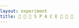 ```yaml
---
layout: experiment
title: 📐 📐 📐 S P A C E 📐 📐 📐
---
```


<style>
	body {
	  margin: 0;
	  padding: 0;
	}
	
	.container {
		padding: 0;
	}
	
	#space {
	  position: fixed;
	  touch-action: none;
	}
</style>

<script src="https://cdnjs.cloudflare.com/ajax/libs/three.js/88/three.min.js"></script>

<script>	
	let container;
	let camera, scene, renderer;
	let uniforms;
	
	let loader=new THREE.TextureLoader();
	let texture;
	loader.setCrossOrigin("anonymous");
	loader.load(
	  'https://www.straight.com/files/v3/styles/gs_large/public/images/17/03/chrishadfield_170314.jpg',
	  function do_something_with_texture(tex) {
	    texture = tex;
	    texture.wrapS = THREE.RepeatWrapping;
	    texture.wrapT = THREE.RepeatWrapping;
	    texture.minFilter = THREE.LinearFilter;
	    init();
	    animate();
	  }
	);
	
	function init() {
	  container = document.getElementById( 'space' );
	
	  camera = new THREE.Camera();
	  camera.position.z = 1;
	
	  scene = new THREE.Scene();
	
	  var geometry = new THREE.PlaneBufferGeometry( 2, 2 );
	
	  uniforms = {
	    u_time: { type: "f", value: 1.0 },
	    u_resolution: { type: "v2", value: new THREE.Vector2() },
	    u_noise: { type: "t", value: texture },
	    u_mouse: { type: "v2", value: new THREE.Vector2() }
	  };
	
	  var material = new THREE.ShaderMaterial( {
	    uniforms: uniforms,
	    vertexShader: document.getElementById( 'vertexShader' ).textContent,
	    fragmentShader: document.getElementById( 'fragmentShader' ).textContent
	  } );
	  material.extensions.derivatives = true;
	
	  var mesh = new THREE.Mesh( geometry, material );
	  scene.add( mesh );
	
	  renderer = new THREE.WebGLRenderer();
	  renderer.setPixelRatio( 1 );
	
	  container.appendChild( renderer.domElement );
	
	  onWindowResize();
	  window.addEventListener( 'resize', onWindowResize, false );
	
	  document.addEventListener('pointermove', (e)=> {
	    let ratio = window.innerHeight / window.innerWidth;
	    uniforms.u_mouse.value.x = (e.pageX - window.innerWidth / 2) / window.innerWidth / ratio;
	    uniforms.u_mouse.value.y = (e.pageY - window.innerHeight / 2) / window.innerHeight * -1;
	    
	    e.preventDefault();
	  });
	}
	
	function onWindowResize( event ) {
	  renderer.setSize( window.innerWidth, window.innerHeight );
	  uniforms.u_resolution.value.x = renderer.domElement.width;
	  uniforms.u_resolution.value.y = renderer.domElement.height;
	}
	
	function animate(delta) {
	  requestAnimationFrame( animate );
	  render(delta);
	}
	
	function render(delta) {
	  uniforms.u_time.value = 1.2 + delta * 0.0003;
	  renderer.render( scene, camera );
	}
</script>

<script id="vertexShader" type="x-shader/x-vertex">
    void main() {
        gl_Position = vec4( position, 1.0 );
    }
</script>
<script id="fragmentShader" type="x-shader/x-fragment">
    uniform vec2 u_resolution;
    uniform float u_time;
    uniform vec2 u_mouse;
  
    #define PI 3.14159265359
    #define TAU 6.28318530718
  
    const int octaves = 2;
    const float seed = 43758.5453123;
    const float seed2 = 73156.8473192;
    // Epsilon value
    const float eps = 0.005;
  
    const vec3 ambientLight = 0.99 * vec3(1.0, 1.0, 1.0);
    const vec3 light1Pos = vec3(10., 5.0, -25.0);
    const vec3 light1Intensity = vec3(0.35);
    const vec3 light2Pos = vec3(-20., -25.0, 85.0);
    const vec3 light2Intensity = vec3(0.2);
  
    // movement variables
    vec3 movement = vec3(.0);

    // Gloable variables for the raymarching algorithm.
    const int maxIterations = 256;
    const int maxIterationsShad = 16;
    const float stepScale = .7;
    const float stopThreshold = 0.001;
  
  vec3 camera_position;
  
  
  mat4 rotationMatrix(vec3 axis, float angle)
  {
      axis = normalize(axis);
      float s = sin(angle);
      float c = cos(angle);
      float oc = 1.0 - c;

      return mat4(oc * axis.x * axis.x + c,           oc * axis.x * axis.y - axis.z * s,  oc * axis.z * axis.x + axis.y * s,  0.0,
                  oc * axis.x * axis.y + axis.z * s,  oc * axis.y * axis.y + c,           oc * axis.y * axis.z - axis.x * s,  0.0,
                  oc * axis.z * axis.x - axis.y * s,  oc * axis.y * axis.z + axis.x * s,  oc * axis.z * axis.z + c,           0.0,
                  0.0,                                0.0,                                0.0,                                1.0);
  }
  
  
  float length2( vec2 p )
  {
    return sqrt( p.x*p.x + p.y*p.y );
  }

  float length6( vec2 p )
  {
    p = p*p*p; p = p*p;
    return pow( p.x + p.y, 1.0/6.0 );
  }

  float length8( vec2 p )
  {
    p = p*p; p = p*p; p = p*p;
    return pow( p.x + p.y, 1.0/8.0 );
  }
  
  // smooth min
  // reference: http://iquilezles.org/www/articles/smin/smin.htm
  float smin(float a, float b, float k) {
      float res = exp(-k*a) + exp(-k*b);
      return -log(res)/k;
  }
  
  vec3 random3( vec3 p ) {
      return fract(sin(vec3(dot(p,vec3(127.1,311.7,319.8)),dot(p,vec3(269.5,183.3, 415.2)),dot(p,vec3(362.9,201.5,134.7))))*43758.5453);
  }
  vec2 random2( vec2 p ) {
      return fract(sin(vec2(dot(p,vec2(127.1,311.7)),dot(p,vec2(269.5,183.3))))*43758.5453);
  }
  
  // The world!
  float world_sdf(in vec3 p) {
    float world = 10.;
    
    p -= 1.;
    
    p = mod(p, 2.0) - 1.;
    
    float xyplane = length(p.xy) - .1;
    float xzplane = length(p.xz) - .1;
    float zyplane = length(p.zy) - .1;
    
    // Number of sides of your shape
    int N = 3;

    // Angle and radius from the current pixel
    float a = atan(p.x,p.y)+PI;
    float b = atan(p.z,p.y)+PI;
    float r = TAU/float(N);

    // Shaping function that modulate the distance
    float d = cos(floor(.5+a/r)*r-a)*length(p.xy);
    
    vec2 comp = vec2(d-(sin(u_time) * .2 + .2), p.z);
    
    return length(comp) - .05;
    
//     vec3 grid = floor(p);
//     vec2 rand = random2(grid.xy);
    
//     p = mod(p, 2.0) - 1.;
    
//     world = sdSphere(p, .5);
    
    return world;
  }
  
  // Fuck yeah, normals!
  vec3 calculate_normal(in vec3 p)
  {
    const vec3 small_step = vec3(0.0001, 0.0, 0.0);
    
    float gradient_x = world_sdf(vec3(p.x + eps, p.y, p.z)) - world_sdf(vec3(p.x - eps, p.y, p.z));
    float gradient_y = world_sdf(vec3(p.x, p.y + eps, p.z)) - world_sdf(vec3(p.x, p.y - eps, p.z));
    float gradient_z = world_sdf(vec3(p.x, p.y, p.z  + eps)) - world_sdf(vec3(p.x, p.y, p.z - eps));
    
    vec3 normal = vec3(gradient_x, gradient_y, gradient_z);

    return normalize(normal);
  }

  // Raymarching.
  float rayMarching( vec3 origin, vec3 dir, float start, float end, inout float field ) {
    
    float sceneDist = 1e4;
    float rayDepth = start;
    for ( int i = 0; i < maxIterations; i++ ) {
      sceneDist = world_sdf( origin + dir * rayDepth ); // Distance from the point along the ray to the nearest surface point in the scene.

      if (( sceneDist < stopThreshold ) || (rayDepth >= end)) {        
        break;
      }
      // We haven't hit anything, so increase the depth by a scaled factor of the minimum scene distance.
      rayDepth += sceneDist * stepScale;
    }
  
    if ( sceneDist >= stopThreshold ) rayDepth = end;
    else rayDepth += sceneDist;
      
    // We've used up our maximum iterations. Return the maximum distance.
    return rayDepth;
  }
  

  // Shadows
  // Reference at: http://www.iquilezles.org/www/articles/rmshadows/rmshadows.htm
  float softShadow(vec3 ro, vec3 lightPos, float start, float k){
    
      vec3 rd = lightPos - ro;
      float end = length(rd);

      float shade = 1.0;

      float dist = start;
      float stepDist = start;

      for (int i=0; i<maxIterationsShad; i++){
          float h = world_sdf(ro + rd*dist);
          shade = min(shade, k*h/dist);
          
          dist += min(h, stepDist*2.); // The best of both worlds... I think. 
          
          if (h<0.001 || dist > end) break; 
      }

      return min(max(shade, 0.) + 0.3, 1.0); 
  }

  // Based on original by IQ - optimized to remove a divide
  float calculateAO(vec3 p, vec3 n)
  {
     const float AO_SAMPLES = 5.0;
     float r = 0.0;
     float w = 1.0;
     for (float i=1.0; i<=AO_SAMPLES; i++)
     {
        float d0 = i * 0.15; // 1.0/AO_SAMPLES
        r += w * (d0 - world_sdf(p + n * d0));
        w *= 0.5;
     }
     return 1.0-clamp(r,0.0,1.0);
  }
  
  /**
   * Lighting
   * This stuff is way way better than the model I was using.
   * Courtesy Shane Warne
   * Reference: http://raymarching.com/
   * -------------------------------------
   * */
  
  // Lighting.
  vec3 lighting( vec3 sp, vec3 camPos, int reflectionPass, float dist, float field, vec3 rd) {
    
    // Start with black.
    vec3 sceneColor = vec3(0.0);

    vec3 objColor = vec3(.7);

    // Obtain the surface normal at the scene position "sp."
    vec3 surfNormal = calculate_normal(sp);

    // Lighting.

    // lp - Light position. Keeping it in the vacinity of the camera, but away from the objects in the scene.
    vec3 lp = camera_position + movement;
    // ld - Light direction.
    vec3 ld = lp-sp;
    // lcolor - Light color.
    vec3 lcolor = vec3(1.,0.97,0.92) * .8;
    
     // Light falloff (attenuation).
    float len = length( ld ); // Distance from the light to the surface point.
    ld /= len; // Normalizing the light-to-surface, aka light-direction, vector.
    // float lightAtten = min( 1.0 / ( 0.15*len*len ), 1.0 ); // Removed light attenuation for this because I want the fade to white
    
    float sceneLen = length(camPos - sp); // Distance of the camera to the surface point
    float sceneAtten = min( 1.0 / ( 0.015*sceneLen*sceneLen ), 1.0 ); // Keeps things between 0 and 1.   

    // Obtain the reflected vector at the scene position "sp."
    vec3 ref = reflect(-ld, surfNormal);
    
    float ao = 1.0; // Ambient occlusion.
    // ao = calculateAO(sp, surfNormal); // Ambient occlusion.

    float ambient = .5; //The object's ambient property.
    float specularPower = 200.; // The power of the specularity. Higher numbers can give the object a harder, shinier look.
    float diffuse = max( 0.0, dot(surfNormal, ld) ); //The object's diffuse value.
    float specular = max( 0.0, dot( ref, normalize(camPos-sp)) ); //The object's specular value.
    specular = pow(specular, specularPower); // Ramping up the specular value to the specular power for a bit of shininess.
    	
    // Bringing all the lighting components togethr to color the screen pixel.
    sceneColor += (objColor*(diffuse*0.8+ambient)+specular*0.5)*lcolor*1.3;
    sceneColor = mix(sceneColor, vec3(1.), 1.-sceneAtten*sceneAtten); // fog
    
    // float shadow = softShadow(sp, lp, .1, 1.);
    // sceneColor *= shadow + .8;
    
    return sceneColor;

  }

    void main() {
      
      // Setting up our screen coordinates.
      vec2 aspect = vec2(u_resolution.x/u_resolution.y, 1.0); //
      vec2 uv = (2.0*gl_FragCoord.xy/u_resolution.xy - 1.0)*aspect;
      
      // This just gives us a touch of fisheye
      // uv *= 1. + dot(uv, uv) * 0.4;
      
      // movement
      movement = vec3(0.);
      
      // The sin in here is to make it look like a walk.
      vec3 lookAt = vec3(-0., 0., 0.);  // This is the point you look towards, or at, if you prefer.
      camera_position = vec3(cos(u_time), 0., sin(u_time)); // This is the point you look from, or camera you look at the scene through. Whichever way you wish to look at it.
      
      lookAt += movement;
      // lookAt.z += sin(u_time / 10.) * .5;
      // lookAt.x += cos(u_time / 10.) * .5;
      camera_position += movement;
      
      vec3 forward = normalize(lookAt-camera_position); // Forward vector.
      vec3 right = normalize(vec3(forward.z, 0., -forward.x )); // Right vector... or is it left? Either way, so long as the correct-facing up-vector is produced.
      vec3 up = normalize(cross(forward,right)); // Cross product the two vectors above to get the up vector.

      // FOV - Field of view.
      float FOV = 0.4;

      // ro - Ray origin.
      vec3 ro = camera_position; 
      // rd - Ray direction.
      vec3 rd = normalize(forward + FOV*uv.x*right + FOV*uv.y*up);
      
      // Ray marching.
      const float clipNear = 0.0;
      const float clipFar = 16.0;
      float field = 0.;
      float dist = rayMarching(ro, rd, clipNear, clipFar, field );
      if ( dist >= clipFar ) {
        gl_FragColor = vec4(vec3(1.), 1.0);
        return;
      }

      // sp - Surface position. If we've made it this far, we've hit something.
      vec3 sp = ro + rd*dist;

      // Light the pixel that corresponds to the surface position. The last entry indicates that it's not a reflection pass
      // which we're not up to yet.
      vec3 sceneColor = lighting( sp, camera_position, 0, dist, field, rd);

      // Clamping the lit pixel, then put it on the screen.
      gl_FragColor = vec4(clamp(sceneColor, 0.0, 1.0), 1.0);


    }
</script>


<div id="space" touch-action="none"></div>
